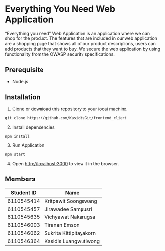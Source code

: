 
# Everything You Need Web Application

“Everything you need” Web Application is an application where we can shop for the product. The features that are included in our web application are a shopping page that shows all of our product descriptions, users can add products that they want to buy. We secure the web application by using functionality from the OWASP security specifications.

## Prerequisite
- Node.js
## Installation

1. Clone or download this repository to your local machine.
```
git clone https://github.com/KasidisGit/frontend_client
```
2. Install dependencies
```
npm install
```
3. Run Application
```
npm start
```
4. Open [http://localhost:3000](http://localhost:3000) to view it in the browser.

## Members
| Student ID | Name |
|-|-|
| 6110545414 | Kritpawit Soongswang |
| 6110545457 | Jirawadee Sampusri |
| 6110545635 | Vichyawat Nakarugsa |
| 6110546003 | Tiranan Emson |
| 6110546062 | Sukrita Kittipitayakorn |
| 6110546364 | Kasidis Luangwutiwong |
